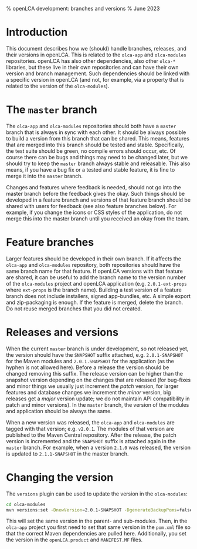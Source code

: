 % openLCA development: branches and versions
% June 2023

# Introduction

This document describes how we (should) handle branches, releases, and their versions in openLCA. This is related to the `olca-app` and `olca-modules` repositories. openLCA has also other dependencies, also other `olca-*` libraries, but these live in their own repositories and can have their own version and branch management. Such dependencies should be linked with a specific version in openLCA (and not, for example, via a property that is related to the version of the `olca-modules`).


# The `master` branch

The `olca-app` and `olca-modules` repositories should both have a `master` branch that is always in sync with each other. It should be always possible to build a version from this branch that can be shared. This means, features that are merged into this branch should be tested and stable. Specifically, the test suite should be green, no compile errors should occur, etc. Of course there can be bugs and things may need to be changed later, but we should try to keep the `master` branch always stable and releasable. This also means, if you have a bug fix or a tested and stable feature, it is fine to merge it into the `master` branch.

Changes and features where feedback is needed, should not go into the master branch before the feedback gives the okay. Such things should be developed in a feature branch and versions of that feature branch should be shared with users for feedback (see also feature branches below). For example, if you change the icons or CSS styles of the application, do not merge this into the master branch until you received an okay from the team.


# Feature branches

Larger features should be developed in their own branch. If it affects the `olca-app` and `olca-modules` repository, both repositories should have the same branch name for that feature. If openLCA versions with that feature are shared, it can be useful to add the branch name to the version number of the `olca-modules` project and openLCA application (e.g. `2.0.1-ext-props` where `ext-props` is the branch name). Building a test version of a feature branch does not include installers, signed app-bundles, etc. A simple export and zip-packaging is enough. If the feature is merged, delete the branch. Do not reuse merged branches that you did not created.


# Releases and versions

When the current `master` branch is under development, so not released yet, the version should have the `SNAPSHOT` suffix attached, e.g. `2.0.1-SNAPSHOT` for the Maven modules and `2.0.1.SNAPSHOT` for the application (as the hyphen is not allowed here). Before a release the version should be changed removing this suffix. The release version can be higher than the snapshot version depending on the changes that are released (for bug-fixes and minor things we usually just increment the _patch_ version, for larger features and database changes we increment the _minor_ version, big releases get a _major_ version update; we do not maintain API compatibility in patch and minor versions). In the `master` branch, the version of the modules and application should be always the same.

When a new version was released, the `olca-app` and `olca-modules` are tagged with that version; e.g. `v2.0.1`. The modules of that version are published to the Maven Central repository. After the release, the patch version is incremented and the `SNAPSHOT` suffix is attached again in the `master` branch. For example, when a version `2.1.0` was released, the version is updated to `2.1.1-SNAPSHOT` in the master branch.

# Changing the version

The `versions` plugin can be used to update the version in the `olca-modules`:

```bash
cd olca-modules
mvn versions:set -DnewVersion=2.0.1-SNAPSHOT -DgenerateBackupPoms=false
```

This will set the same version in the parent- and sub-modules. Then, in the `olca-app` project you first need to set that same version in the `pom.xml` file so that the correct Maven dependencies are pulled here. Additionally, you set the version in the `openLCA.product` and `MANIFEST.MF` files.
